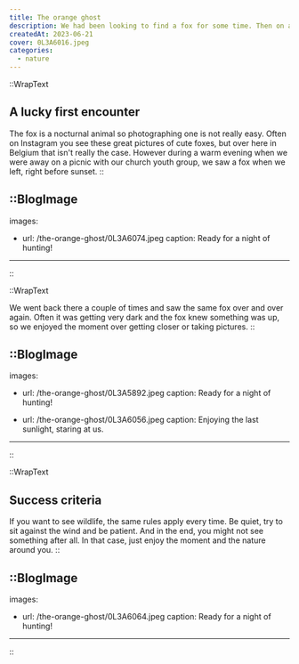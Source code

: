 ```yaml
---
title: The orange ghost
description: We had been looking to find a fox for some time. Then on an unexpected moment we found one. Right before nightfall, the fox searches the bins of the picnic site for leftovers.
createdAt: 2023-06-21
cover: 0L3A6016.jpeg
categories:
  - nature
---
```


::WrapText

<h2 class="font-theme mb-6 text-3xl tracking-wide font-bold">A lucky first encounter</h2>

The fox is a nocturnal animal so photographing one is not really easy. Often on Instagram you see these great pictures of cute foxes, but over here in Belgium that isn't really the case.
However during a warm evening when we were away on a picnic with our church youth group, we saw a fox when we left, right before sunset.
::

<!-- prettier-ignore -->
::BlogImage
---

images:

- url: /the-orange-ghost/0L3A6074.jpeg
  caption: Ready for a night of hunting!

---

::

::WrapText

We went back there a couple of times and saw the same fox over and over again. Often it was getting very dark and the fox knew something was up, so we enjoyed the moment over getting closer or taking pictures.
::

<!-- prettier-ignore -->
::BlogImage
---

images:

- url: /the-orange-ghost/0L3A5892.jpeg
  caption: Ready for a night of hunting!

- url: /the-orange-ghost/0L3A6056.jpeg
  caption: Enjoying the last sunlight, staring at us.

---

::

::WrapText

<h2 class="font-theme mb-6 text-3xl tracking-wide font-bold">Success criteria</h2>
If you want to see wildlife, the same rules apply every time. Be quiet, try to sit against the wind and be patient. And in the end, you might not see something after all. In that case, just enjoy the moment and the nature around you.
::

<!-- prettier-ignore -->
::BlogImage
---

images:

- url: /the-orange-ghost/0L3A6064.jpeg
  caption: Ready for a night of hunting!

---

::
